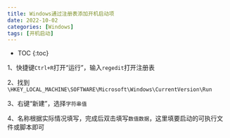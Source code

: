 ```yaml
---
title: Windows通过注册表添加开机启动项
date: 2022-10-02
categories: [Windows]
tags: [开机启动]
---
```

* TOC
{:toc}

1、快捷键`Ctrl+R`打开“运行”，输入`regedit`打开注册表

2、找到`\HKEY_LOCAL_MACHINE\SOFTWARE\Microsoft\Windows\CurrentVersion\Run`

3、右键“新建”，选择`字符串值`

4、名称根据实际情况填写，完成后双击填写`数值数据`，这里填要启动的可执行文件或脚本即可
